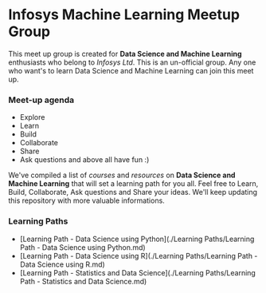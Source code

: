 # Infosys Machine Learning Meetup Group

This meet up group is created for **Data Science and Machine Learning** enthusiasts who belong to _Infosys Ltd_. 
This is an un-official group. Any one who want's to learn Data Science and Machine Learning can join this meet up.

### Meet-up agenda

+ Explore
+ Learn 
+ Build
+ Collaborate
+ Share
+ Ask questions
and above all have fun :)

We've compiled a list of _courses_ and _resources_ on **Data Science and Machine Learning** that will set a learning path for you all.
Feel free to Learn, Build, Collaborate, Ask questions and Share your ideas. We'll keep updating this repository with more valuable informations.

### Learning Paths

+ [Learning Path - Data Science using Python](./Learning Paths/Learning Path - Data Science using Python.md)
+ [Learning Path - Data Science using R](./Learning Paths/Learning Path - Data Science using R.md)
+ [Learning Path - Statistics and Data Science](./Learning Paths/Learning Path - Statistics and Data Science.md)

